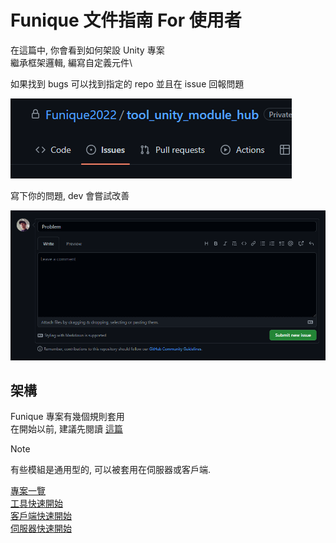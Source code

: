 # Funique 文件指南 For 使用者

在這篇中, 你會看到如何架設 Unity 專案\
繼承框架邏輯, 編寫自定義元件\

如果找到 bugs 可以找到指定的 repo 並且在 issue 回報問題

![issue1](../images/github_issue.png)

寫下你的問題, dev 會嘗試改善

![issue2](../images/github_issue2.png)

## 架構


Funique 專案有幾個規則套用\
在開始以前, 建議先閱讀 [這篇](./Setup.md)

> [!NOTE]
> 有些模組是通用型的, 可以被套用在伺服器或客戶端.

[專案一覽](./List.md)\
[工具快速開始](./ToolGuide.md)\
[客戶端快速開始](./ClientGuide.md)\
[伺服器快速開始](./ServerGuide.md)

